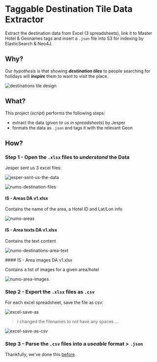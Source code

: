 # Taggable Destination Tile Data Extractor

Extract the destination data from Excel (3 spreadsheets),
link it to Master Hotel & Geonames tags
and insert a `.json` file into S3 for indexing by ElasticSearch & Neo4J.

## Why?

Our *hypothesis* is that showing ***destination tiles*** to people
searching for holidays will ***inspire*** them to want to *visit* the place.

![destinations tile design](https://cloud.githubusercontent.com/assets/194400/15781877/ff8e07fa-299f-11e6-817a-3d5735393112.png)


## What?

This project (*script*) performs the following steps:
+ extract the data (*given to us in spreadsheets*) by Jesper
+ formats the data as `.json` and tags it with the relevant Geon


## How?

### Step 1 - Open the `.xlsx` files to *understand* the Data

Jesper sent us 3 excel files:

![jesper-sent-us-the-data](https://cloud.githubusercontent.com/assets/194400/15782380/ee43d84c-29a1-11e6-978e-49384c722d9e.png)

![numo-destination-files](https://cloud.githubusercontent.com/assets/194400/15782076/bd0edf3e-29a0-11e6-9f4c-27484c96a7eb.png)

#### IS - Areas DA v1.xlsx

Contains the name of the area, a Hotel ID and Lat/Lon info

![numo-areas](https://cloud.githubusercontent.com/assets/194400/15782213/5022c2a4-29a1-11e6-80dc-470d5f7d70df.png)

#### IS - Area texts DA v1.xlsx

Contains the text content

![numo-destinations-area-text](https://cloud.githubusercontent.com/assets/194400/15782439/3a993b74-29a2-11e6-8046-c64abd03a0f3.png)

#### IS - Area images DA v1.xlsx

Contains a list of images for a given area/hotel

![numo-area-images](https://cloud.githubusercontent.com/assets/194400/15782092/d0740252-29a0-11e6-87f6-683cf418f660.png)

### Step 2 - Export the `.xlsx` files as `.csv`

For each excel spreadsheet, save the file as csv:

![excel-save-as](https://cloud.githubusercontent.com/assets/194400/15784093/deec19c0-29a8-11e6-92bb-57ddff649df7.png)

> I changed the filenames to not have any spaces ...

![excel-save-as-csv](https://cloud.githubusercontent.com/assets/194400/15784143/1b0f611e-29a9-11e6-834d-485a3c56a34a.png)




### Step 3 - Parse the `.csv` files into a *useable* format > `.json`

Thankfully, we've done this [before](https://github.com/numo-labs/taggable-master-hotel-mapping-script/blob/master/lib/parse_master_hotel_records_csv_dump_script.js).
